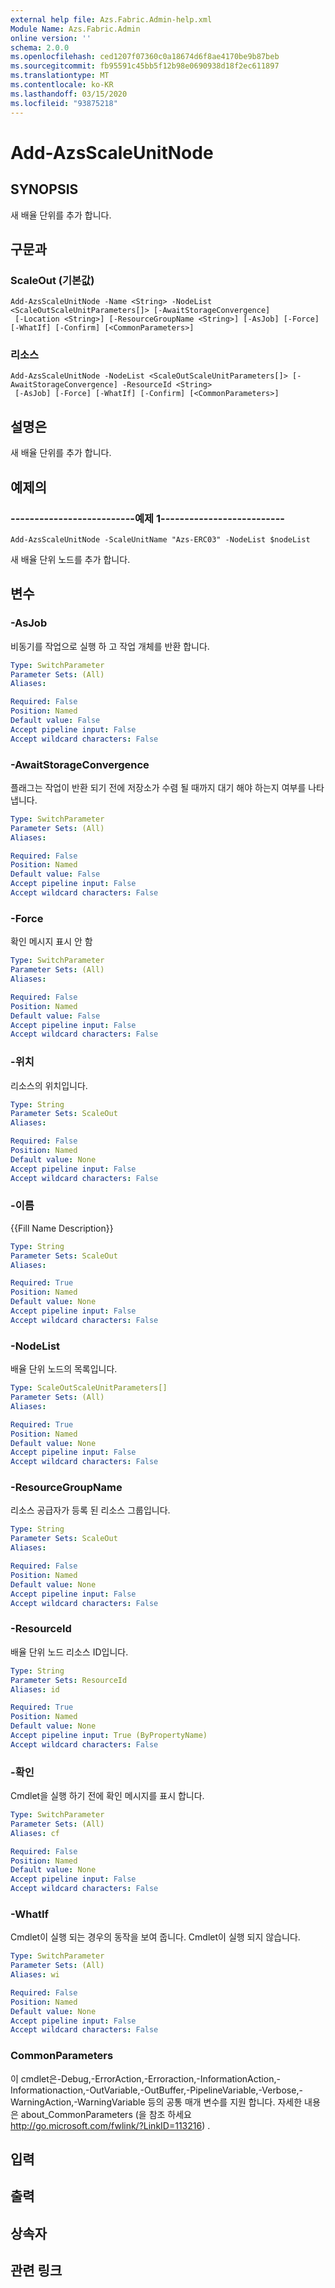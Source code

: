 ```yaml
---
external help file: Azs.Fabric.Admin-help.xml
Module Name: Azs.Fabric.Admin
online version: ''
schema: 2.0.0
ms.openlocfilehash: ced1207f07360c0a18674d6f8ae4170be9b87beb
ms.sourcegitcommit: fb95591c45bb5f12b98e0690938d18f2ec611897
ms.translationtype: MT
ms.contentlocale: ko-KR
ms.lasthandoff: 03/15/2020
ms.locfileid: "93875218"
---
```

# Add-AzsScaleUnitNode

## SYNOPSIS
새 배율 단위를 추가 합니다.

## 구문과

### ScaleOut (기본값)
```
Add-AzsScaleUnitNode -Name <String> -NodeList <ScaleOutScaleUnitParameters[]> [-AwaitStorageConvergence]
 [-Location <String>] [-ResourceGroupName <String>] [-AsJob] [-Force] [-WhatIf] [-Confirm] [<CommonParameters>]
```

### 리소스
```
Add-AzsScaleUnitNode -NodeList <ScaleOutScaleUnitParameters[]> [-AwaitStorageConvergence] -ResourceId <String>
 [-AsJob] [-Force] [-WhatIf] [-Confirm] [<CommonParameters>]
```

## 설명은
새 배율 단위를 추가 합니다.

## 예제의

### --------------------------예제 1--------------------------
```
Add-AzsScaleUnitNode -ScaleUnitName "Azs-ERC03" -NodeList $nodeList
```

새 배율 단위 노드를 추가 합니다.

## 변수

### -AsJob
비동기를 작업으로 실행 하 고 작업 개체를 반환 합니다.

```yaml
Type: SwitchParameter
Parameter Sets: (All)
Aliases: 

Required: False
Position: Named
Default value: False
Accept pipeline input: False
Accept wildcard characters: False
```

### -AwaitStorageConvergence
플래그는 작업이 반환 되기 전에 저장소가 수렴 될 때까지 대기 해야 하는지 여부를 나타냅니다.

```yaml
Type: SwitchParameter
Parameter Sets: (All)
Aliases: 

Required: False
Position: Named
Default value: False
Accept pipeline input: False
Accept wildcard characters: False
```

### -Force
확인 메시지 표시 안 함

```yaml
Type: SwitchParameter
Parameter Sets: (All)
Aliases: 

Required: False
Position: Named
Default value: False
Accept pipeline input: False
Accept wildcard characters: False
```

### -위치
리소스의 위치입니다.

```yaml
Type: String
Parameter Sets: ScaleOut
Aliases: 

Required: False
Position: Named
Default value: None
Accept pipeline input: False
Accept wildcard characters: False
```

### -이름
{{Fill Name Description}}

```yaml
Type: String
Parameter Sets: ScaleOut
Aliases: 

Required: True
Position: Named
Default value: None
Accept pipeline input: False
Accept wildcard characters: False
```

### -NodeList
배율 단위 노드의 목록입니다.

```yaml
Type: ScaleOutScaleUnitParameters[]
Parameter Sets: (All)
Aliases: 

Required: True
Position: Named
Default value: None
Accept pipeline input: False
Accept wildcard characters: False
```

### -ResourceGroupName
리소스 공급자가 등록 된 리소스 그룹입니다.

```yaml
Type: String
Parameter Sets: ScaleOut
Aliases: 

Required: False
Position: Named
Default value: None
Accept pipeline input: False
Accept wildcard characters: False
```

### -ResourceId
배율 단위 노드 리소스 ID입니다.

```yaml
Type: String
Parameter Sets: ResourceId
Aliases: id

Required: True
Position: Named
Default value: None
Accept pipeline input: True (ByPropertyName)
Accept wildcard characters: False
```

### -확인
Cmdlet을 실행 하기 전에 확인 메시지를 표시 합니다.

```yaml
Type: SwitchParameter
Parameter Sets: (All)
Aliases: cf

Required: False
Position: Named
Default value: None
Accept pipeline input: False
Accept wildcard characters: False
```

### -WhatIf
Cmdlet이 실행 되는 경우의 동작을 보여 줍니다.
Cmdlet이 실행 되지 않습니다.

```yaml
Type: SwitchParameter
Parameter Sets: (All)
Aliases: wi

Required: False
Position: Named
Default value: None
Accept pipeline input: False
Accept wildcard characters: False
```

### CommonParameters
이 cmdlet은-Debug,-ErrorAction,-Erroraction,-InformationAction,-Informationaction,-OutVariable,-OutBuffer,-PipelineVariable,-Verbose,-WarningAction,-WarningVariable 등의 공통 매개 변수를 지원 합니다. 자세한 내용은 about_CommonParameters (을 참조 하세요 http://go.microsoft.com/fwlink/?LinkID=113216) .

## 입력

## 출력

## 상속자

## 관련 링크

